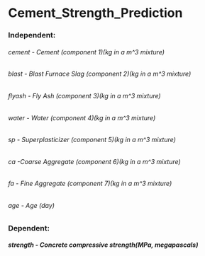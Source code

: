 # Cement_Strength_Prediction
### Independent:
###### cement - Cement (component 1)(kg in a m^3 mixture)
###### blast - Blast Furnace Slag (component 2)(kg in a m^3 mixture)
###### flyash - Fly Ash (component 3)(kg in a m^3 mixture)
###### water - Water  (component 4)(kg in a m^3 mixture)
###### sp - Superplasticizer (component 5)(kg in a m^3 mixture)
###### ca -Coarse Aggregate  (component 6)(kg in a m^3 mixture)
###### fa - Fine Aggregate (component 7)(kg in a m^3 mixture)
###### age - Age (day)

### Dependent:
##### strength - Concrete compressive strength(MPa, megapascals) 
